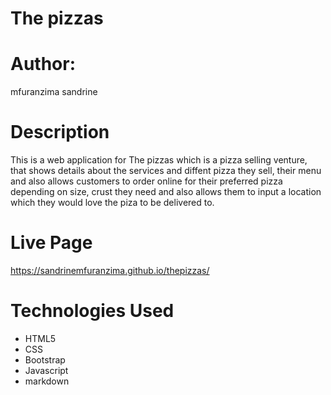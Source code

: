# The pizzas
# Author:
mfuranzima sandrine

# Description
This is a web application for The pizzas which is a pizza selling venture, that shows details about the services and diffent pizza they sell, their menu and also allows customers to order online for their preferred pizza depending on size, crust they need and also allows them to input a location which they would love the piza to be delivered to.


# Live Page
https://sandrinemfuranzima.github.io/thepizzas/


# Technologies Used
* HTML5
* CSS
* Bootstrap
* Javascript
* markdown
  
